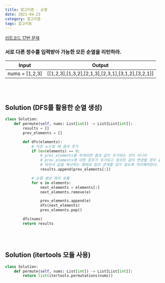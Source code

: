 ```yaml
---
title: 알고리즘 - 순열
date: 2021-04-23
category: 알고리즘
tags: 알고리즘
---
```


[리트코드 17번 문제](https://leetcode.com/problems/permutations/)

### 서로 다른 정수를 입력받아 가능한 모든 순열을 리턴하라.

| Input          | Output                                            |
| -------------- | ------------------------------------------------- |
| nums = [1,2,3] | [[1,2,3],[1,3,2],[2,1,3],[2,3,1],[3,1,2],[3,2,1]] |

<br><br>

## Solution (DFS를 활용한 순열 생성)

```python
class Solution:
    def permute(self, nums: List[int]) -> List[List[int]]:
        results = []
        prev_elements = []

        def dfs(elements):
            # 리프 노드일 때 결과 추가
            if len(elements) == 0:
                # prev_elements를 하게되면 결과 값이 추가되는 것이 아니라
                # prev_elements에 대한 참조가 추가되고 참조된 값이 변경될 경우 같이 바뀐다.
                # 따라서 값을 복사하는 형태로 참조 관계를 잦지 않도록 처리해야한다.
                results.append(prev_elements[:])

            # 순열 생성 재귀 호출
            for e in elements:
                next_elements = elements[:]
                next_elements.remove(e)

                prev_elements.append(e)
                dfs(next_elements)
                prev_elements.pop()

        dfs(nums)
        return results
```

<br><br>

## Solution (itertools 모듈 사용)

```python
class Solution:
    def permute(self, nums: List[int]) -> List[List[int]]:
        return list(itertools.permutations(nums))
```
